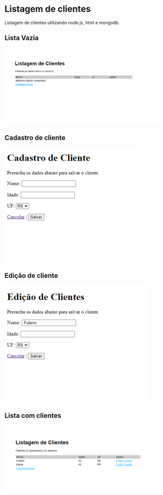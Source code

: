 # Listagem de clientes

Listagem de clientes utilizando node.js, html e mongodb.

## Lista Vazia
![Lista Vazia](./assets/ListaVazia.PNG)

## Cadastro de cliente
![Cadastro](./assets/Cadastro.PNG)

## Edição de cliente
![Edição](./assets/Edicao.PNG)

## Lista com clientes
![Lista Preenchida](./assets/ListaPreenchida.PNG)